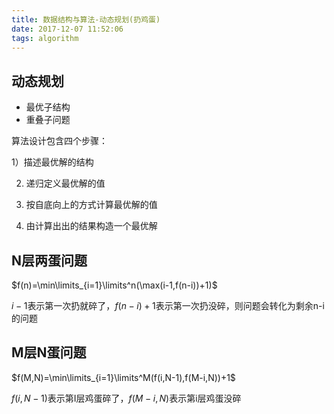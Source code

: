 ```yaml
---
title: 数据结构与算法-动态规划(扔鸡蛋)
date: 2017-12-07 11:52:06
tags: algorithm
---
```




## 动态规划

* 最优子结构
* 重叠子问题

算法设计包含四个步骤：

1）描述最优解的结构

2)  递归定义最优解的值

3)  按自底向上的方式计算最优解的值

4) 由计算出出的结果构造一个最优解



## N层两蛋问题

$f(n)=\min\limits_{i=1}\limits^n(\max(i-1,f(n-i))+1)$

$i-1$表示第一次扔就碎了，$f(n-i)+1$表示第一次扔没碎，则问题会转化为剩余n-i的问题​

 

## M层N蛋问题

$f(M,N)=\min\limits_{i=1}\limits^M(f(i,N-1),f(M-i,N))+1$

$f(i,N-1)$表示第I层鸡蛋碎了，$f(M-i,N)$表示第i层鸡蛋没碎

